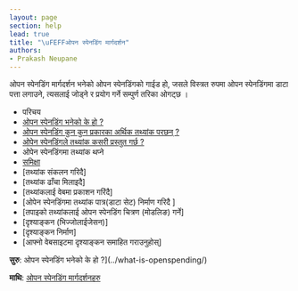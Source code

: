 ```yaml
---
layout: page
section: help
lead: true
title: "\uFEFFओपन स्पेनडिंग मार्गदर्शन"
authors:
- Prakash Neupane
---
```

ओपन स्पेनडिंग मार्गदर्शन भनेको ओपन स्पेनडिंगको गाईड हो, जसले विस्त्रत रुपमा ओपन स्पेनडिंगमा डाटा पत्ता लगाउने, त्यसलाई जोड्ने र प्रयोग गर्ने सम्पुर्ण तरिका ओगट्छ ।

* परिचय
* [ओपन स्पेनडिंग भनेको के हो ?](./ओपन-स्पेनडिंग-भनेको-के-हो/)
* [ओपन स्पेनडिंग कुन कुन प्रकारका अर्थिक तथ्यांक परछन् ?](./ओपन-स्पेनडिंग-कुन-कुन-प्र/)
* [ओपेन स्पेनडिंगले तथ्यांक कसरी प्रस्तुत गर्छ ?](./ओपेन-स्पेनडिंगले-तथ्यांक/)
* ओपेन स्पेनडिंगमा तथ्यांक थप्ने
* [समिक्षा](./ओपेन-स्पेनडिंगमा-तथ्यांक/)
* [तथ्यांक संकलन गरिदै]
* [तथ्यांक ढाँचा मिलाइदै]
* [तथ्यांकलाई वेबमा प्रकाशन गरिंदै]
* [ओपेन स्पेनडिंगमा तथ्यांक पात्र(डाटा सेट) निर्माण गरिदै ]
* [तपाइको तथ्यांकलाई ओपन स्पेनडिंग चित्रण (मोडलिङ) गर्ने]
* [दृश्याङ्कन (भिज्जोलाईजेसन)]
* [दृश्याङ्कन निर्माण]
* [आफ्नो वेबसाइटमा दृश्याङ्कन समाहित गराउनुहोस्]

**सुरु**: ओपन स्पेनडिंग भनेको के हो ?](../what-is-openspending/)

**माथि**: [ओपन स्पेनडिंग मार्गदर्शनहरु](../)
